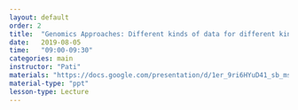 ```yaml
---
layout: default
order: 2
title:  "Genomics Approaches: Different kinds of data for different kinds of questions"
date:   2019-08-05
time:   "09:00-09:30"
categories: main
instructor: "Pati"
materials: "https://docs.google.com/presentation/d/1er_9ri6HYuD41_sb_ms1p-Q2HUZsM61VCKIl4jBSqFw/pub?start=false&loop=false&delayms=60000"
material-type: "ppt"
lesson-type: Lecture
---
```


